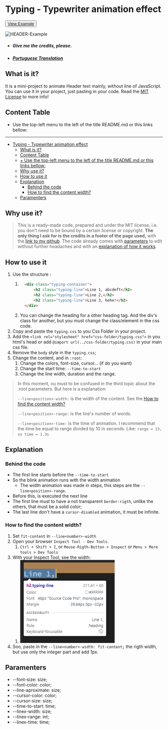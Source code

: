 # Typing - Typewriter animation effect

<button><a href="https://rickbarretto.github.io/my-css-hacks-and-tricks/repos/typing-effect/preview/">View Example</a></button>

![HEADER-Example](header.gif)
- ##### Give me the credits, please.
- ##### [Portuguese Translation](README-PT-PTBR.md)

## What is it?

It is a mini-project to animate Header text mainly, without line of JavaScript. You can use it in your project, just pasting in your code. Read the [MIT License](../../LICENSE) to more info!


## Content Table

+ Use the top-left menu to the left of the title README.md or this links bellow:
----

- [Typing - Typewriter animation effect](#typing---typewriter-animation-effect)
  - [What is it?](#what-is-it)
  - [Content Table](#content-table)
  - [+ Use the top-left menu to the left of the title README.md or this links bellow:](#-use-the-top-left-menu-to-the-left-of-the-title-readmemd-or-this-links-bellow)
  - [Why use it?](#why-use-it)
  - [How to use it](#how-to-use-it)
  - [Explanation](#explanation)
    - [Behind the code](#behind-the-code)
    - [How to find the content width?](#how-to-find-the-content-width)
  - [Paramenters](#paramenters)

## Why use it?

> This is a ready-made code, prepared and under the MIT license, i.e. you don't need to be bound by a certain license or copyright. **The only thing I ask for is the credits in a footer of the page used,** with the [link to my github](https://github.com/RickBarretto). The code already comes with [parameters](#paramenters) to edit without further headaches and with an [explanation of how it works](#explanation).

## How to use it
1. Use the structure :
   1. ```html
        <div class="typing-container">
            <h2 class="typing-line">Line 1, abcdeft</h2>
            <h2 class="typing-line">Line 2,</h2>
            <h2 class="typing-line">Line 3, hehe!</h2>
        </div>
      ```
   2. You can change the heading for a other heading tag. And the div's class for another, but you must change the class/element in the css code.
2. Copy and paste the `typing.css` to you Css Folder in your project.
3. Add the `<link rel="stylesheet" href="css-folder/typing.css">` in you html's head or add `@import url(../css-folder/typing.css)` in your main css file. 
4. Remove the `body` style in the `typing.css`;
5. Change the content, and in `:root`:
   1. Change the colors, font-size, cursor... (if do you want)
   2. Change the start time: `--time-to-start`
   3. Change the line width, duration and the range.

> In this moment, ou must to be confused in the third topic about the :root parameters. But here is a explanation:
> 
> `--line<position>-width:` is the width of the content. See the [How to find the content width?](#how-to-find-the-content-width)
>
> `--line<position>-range:` is the line's number of words.
> 
> `--line<position>-time:` is the time of animation. I recommend that the time be equal to range divided by 10 in seconds. Like: `range = 13, so time = 1.3s`
> 

## Explanation
### Behind the code
+ The first line starts before the `--time-to-start`
+ So the blink animation runs with the width animation
  + The width animation was made in steps, this steps are the `--line<position>-range`.
+ Before this, is executed the next line
+ The first line must to have a not transparent `border-rigth`, unlike the others, that must be a solid color;
+ The last line don't have a `cursor-disabled` animation, it must be infinite.

### How to find the content width?
1. Set `fit-content` in `--line<number>-width`
2. Open your browser `Inspect Tool - Dev Tools`.
   1. `Ctrl + Shift + I`, or `Mouse-Rigth-Button > Inspect` or `Menu > More tools > Dev Tools`
3. With your Inspect Tool, see the width:
   1. ![Inspect](inspect.png)
4. Soo, paste in the `--line<number>-width: fit-content;` the rigth width, but use only the integer part and add 1px.

## Paramenters

+ --font-size: size;
+ --font-color: color;
+ --line-aproximate: size;
+ --cursor-color: color;
+ --cursor-size: size;
+ --time-to-start: time;
+ --linex-width: size;
+ --linex-range: int;
+ --linex-time: time;


